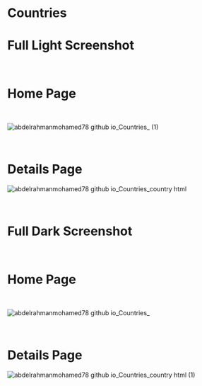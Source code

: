 # Countries

# Full Light Screenshot

<br/>

# Home Page

<br/>

![abdelrahmanmohamed78 github io_Countries_ (1)](https://github.com/Abdelrahmanmohamed78/Countries/assets/94566322/c5fcaf54-c9bf-4a4f-ae2f-d3f873b8eea7)

<br/>

# Details Page

![abdelrahmanmohamed78 github io_Countries_country html](https://github.com/Abdelrahmanmohamed78/Countries/assets/94566322/b2fa4ddb-c5f6-47cc-a9f3-0730246607fb)

<br/>

# Full Dark Screenshot

<br/>

# Home Page

<br/>

![abdelrahmanmohamed78 github io_Countries_](https://github.com/Abdelrahmanmohamed78/Countries/assets/94566322/bfa45102-69c7-4ba9-af04-89a5c215952f)

<br/>

# Details Page

![abdelrahmanmohamed78 github io_Countries_country html (1)](https://github.com/Abdelrahmanmohamed78/Countries/assets/94566322/fb2c66ad-fefa-42ec-b7dc-396c5ce0827d)
